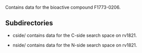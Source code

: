 Contains data for the bioactive compound F1773-0206.

## Subdirectories

- cside/ contains data for the C-side search space on rv1821.

- nside/ contains data for the N-side search space on rv1821.


